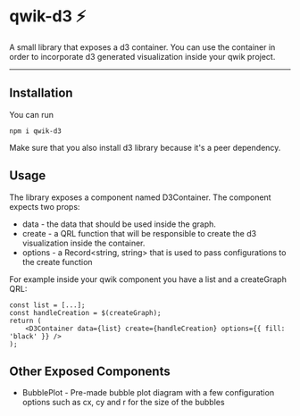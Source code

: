 # qwik-d3 ⚡️

A small library that exposes a d3 container. You can use the container in order to incorporate d3 generated visualization inside your qwik project.

---

## Installation

You can run 
```
npm i qwik-d3 
```
Make sure that you also install d3 library because it's a peer dependency.

## Usage

The library exposes a component named D3Container.
The component expects two props:
- data - the data that should be used inside the graph. 
- create - a QRL function that will be responsible to create the d3 visualization inside the container.
- options - a Record<string, string> that is used to pass configurations to the create function

For example inside your qwik component you have a list and a createGraph QRL:

```
const list = [...];
const handleCreation = $(createGraph);
return (
    <D3Container data={list} create={handleCreation} options={{ fill: 'black' }} />
);
```

## Other Exposed Components
- BubblePlot - Pre-made bubble plot diagram with a few configuration options such as cx, cy and r for the size of the bubbles
